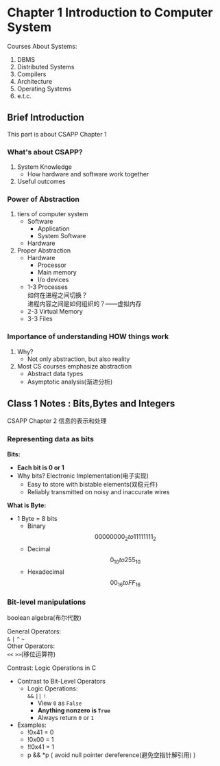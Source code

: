 # Chapter 1 Introduction to Computer System

Courses About Systems:  

1. DBMS
2. Distributed Systems
3. Compilers
4. Architecture
5. Operating Systems
6. e.t.c.

## Brief Introduction

This part is about CSAPP Chapter 1  

### What's about CSAPP?

1. System Knowledge
    - How hardware and software work together  
2. Useful outcomes  

### Power of Abstraction

1. tiers of computer system  
    - Software
        - Application
        - System Software
    - Hardware
2. Proper Abstraction  
    - Hardware
        - Processor
        - Main memory
        - I/o devices
    - 1-3 Processes  
        如何在进程之间切换？  
        进程内容之间是如何组织的？——虚拟内存  
    - 2-3 Virtual Memory
    - 3-3 Files

### Importance of understanding HOW things work  

1. Why?  
    - Not only abstraction, but also reality  
2. Most CS courses emphasize abstraction  
    - Abstract data types  
    - Asymptotic analysis(渐进分析)  

## Class 1 Notes : Bits,Bytes and Integers

CSAPP Chapter 2 信息的表示和处理  

### Representing data as bits

**Bits:**  

- **Each bit is 0 or 1**  
- Why bits? Electronic Implementation(电子实现)  
    - Easy to store with bistable elements(双稳元件)
    - Reliably transmitted on noisy and inaccurate wires  

**What is Byte:**  

- 1 Byte = 8 bits  
    - Binary $$00000000_{2} to 11111111_{2}$$
    - Decimal $$0_{10} to 255_{10}$$
    - Hexadecimal $$00_{16} to FF_{16}$$

### Bit-level manipulations

boolean algebra(布尔代数)  

General Operators:  
`&` `|` `^` `~`  
Other Operators:  
`<<` `>>`(移位运算符)  

Contrast: Logic Operations in C  

- Contrast to Bit-Level Operators  
    - Logic Operations:  
        `&&` `||` `!`  
        - View `0` as `False`  
        - **Anything nonzero is `True`**  
        - Always return `0` or `1`  
- Examples:  
    - !0x41 = 0
    - !0x00 = 1
    - !!0x41 = 1
    - p && *p ( avoid null pointer dereference(避免空指针解引用) )